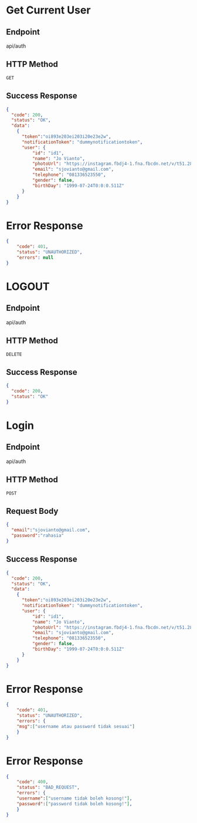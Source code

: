 # **Get Current User**
## Endpoint
api/auth
## HTTP Method
`GET`
## Success Response
```json
{
  "code": 200,
  "status": "OK",
  "data": 
    {   
      "token":"oi893e203ei203i20e23e2w",
      "notificationToken": "dummynotificationtoken",
      "user": {
          "id": "id1",
          "name": "Jo Vianto",
          "photoUrl": "https://instagram.fbdj4-1.fna.fbcdn.net/v/t51.2885-19/s150x150/73239630_468031774064861_2987087825234558976_n.jpg?_nc_ht=instagram.fbdj4-1.fna.fbcdn.net&_nc_cat=105&_nc_ohc=Um9x8ylVsF0AX-UOfYq&oh=2e06080feb002fd8dbef8f250368e527&oe=5FCE4588",
          "email": "sjovianto@gmail.com",
          "telephone": "081336523550",
          "gender": false,
          "birthDay": "1999-07-24T0:0:0.511Z"
      }
    }
}
```

# Error Response
```json
{
	"code": 401,
	"status": "UNAUTHORIZED",
	"errors": null
}
```




# **LOGOUT**
## Endpoint
api/auth
## HTTP Method
`DELETE`
## Success Response
```json
{
  "code": 200,
  "status": "OK"
}
```



# **Login**
## Endpoint
api/auth
## HTTP Method
`POST`
## Request Body
```json
{
  "email":"sjovianto@gmail.com",
  "password":"rahasia"
}
```
## Success Response
```json
{
  "code": 200,
  "status": "OK",
  "data": 
    {   
      "token":"oi893e203ei203i20e23e2w",
      "notificationToken": "dummynotificationtoken",
      "user": {
          "id": "id1",
          "name": "Jo Vianto",
          "photoUrl": "https://instagram.fbdj4-1.fna.fbcdn.net/v/t51.2885-19/s150x150/73239630_468031774064861_2987087825234558976_n.jpg?_nc_ht=instagram.fbdj4-1.fna.fbcdn.net&_nc_cat=105&_nc_ohc=Um9x8ylVsF0AX-UOfYq&oh=2e06080feb002fd8dbef8f250368e527&oe=5FCE4588",
          "email": "sjovianto@gmail.com",
          "telephone": "081336523550",
          "gender": false,
          "birthDay": "1999-07-24T0:0:0.511Z"
      }
    }
}
```

# Error Response
```json
{
	"code": 401,
	"status": "UNAUTHORIZED",
	"errors": {
    "msg":["username atau password tidak sesuai"]
	}
}
```

# Error Response
```json
{
	"code": 400,
	"status": "BAD_REQUEST",
	"errors": {
    "username":["username tidak boleh kosong!"],
    "password":["password tidak boleh kosong!"],
	}
}
```